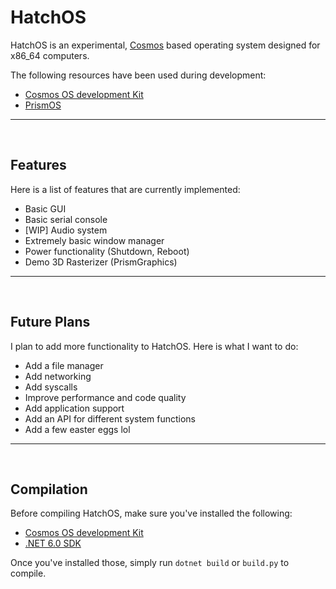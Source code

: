 # HatchOS
HatchOS is an experimental, [Cosmos](https://www.github.com/CosmosOS/Cosmos) based operating system designed for x86_64 computers.

The following resources have been used during development:
* [Cosmos OS development Kit](https://www.github.com/CosmosOS/Cosmos)
* [PrismOS](https://github.com/Project-Prism/Prism-OS)
<hr/>
<br/>

## Features
Here is a list of features that are currently implemented:
* Basic GUI
* Basic serial console
* [WIP] Audio system
* Extremely basic window manager
* Power functionality (Shutdown, Reboot)
* Demo 3D Rasterizer (PrismGraphics)
<hr/>
<br/>

## Future Plans
I plan to add more functionality to HatchOS. Here is what I want to do:
* Add a file manager
* Add networking
* Add syscalls
* Improve performance and code quality
* Add application support
* Add an API for different system functions
* Add a few easter eggs lol
<hr/>
<br/>

## Compilation
Before compiling HatchOS, make sure you've installed the following:
* [Cosmos OS development Kit](https://www.github.com/CosmosOS/Cosmos)
* [.NET 6.0 SDK](https://dotnet.microsoft.com/en-us/download/dotnet/6.0)

Once you've installed those, simply run `dotnet build` or `build.py` to compile. 
